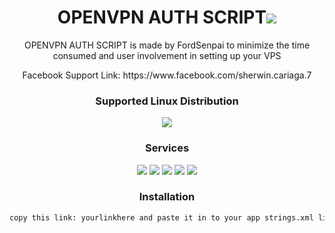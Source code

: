 
<h1 align="center">OPENVPN AUTH SCRIPT<img src="https://img.shields.io/badge/Version-1.0-blue.svg"></h1>

<p align="center">OPENVPN AUTH SCRIPT is made by FordSenpai to minimize the time consumed and user involvement in setting up your VPS</p>
<p align="center">Facebook Support Link: https://www.facebook.com/sherwin.cariaga.7</p>

<h3 align="center">Supported Linux Distribution</h3>
<p align="center">
  <a><img src="https://img.shields.io/badge/Support-Ubuntu%2014-red.svg"></a>
</p>
<h3 align="center">Services</h3>
<p align="center">
  <a><img src="https://img.shields.io/badge/Service-OpenSSH-green.svg"></a>
  <a><img src="https://img.shields.io/badge/Service-MySQL-green.svg"></a>
  <a><img src="https://img.shields.io/badge/Service-MyCron-green.svg"></a>
  <a><img src="https://img.shields.io/badge/Service-OpenVPN-green.svg"></a>
  <a><img src="https://img.shields.io/badge/Service-Squid3-green.svg"></a>
 </p>

<h3 align="center">Installation</h3>

<p align="center">
  
  ```html
copy this link: yourlinkhere and paste it in to your app strings.xml line 316
  ```

</p>
